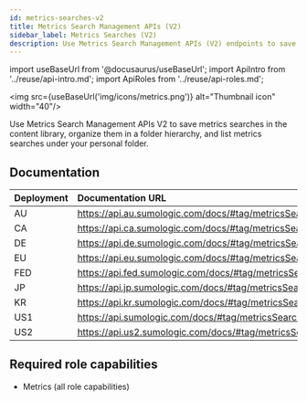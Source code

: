 ```yaml
---
id: metrics-searches-v2
title: Metrics Search Management APIs (V2)
sidebar_label: Metrics Searches (V2)
description: Use Metrics Search Management APIs (V2) endpoints to save metrics searches in your content library, organize them in a folder hierarchy, and share useful queries with users in your organization.
---
```


import useBaseUrl from '@docusaurus/useBaseUrl';
import ApiIntro from '../reuse/api-intro.md';
import ApiRoles from '../reuse/api-roles.md';

<img src={useBaseUrl('img/icons/metrics.png')} alt="Thumbnail icon" width="40"/>

<!-- Originally added as a beta article with SUMO-124040. -->

Use Metrics Search Management APIs V2 to save metrics searches in the content library, organize them in a folder hierarchy, and list metrics searches under your personal folder.

## Documentation

<ApiIntro/>

| Deployment | Documentation URL                                        |
|:------------|:----------------------------------------------------------|
| AU         | https://api.au.sumologic.com/docs/#tag/metricsSearchesManagementV2  |
| CA         | https://api.ca.sumologic.com/docs/#tag/metricsSearchesManagementV2  |
| DE         | https://api.de.sumologic.com/docs/#tag/metricsSearchesManagementV2  |
| EU         | https://api.eu.sumologic.com/docs/#tag/metricsSearchesManagementV2  |
| FED        | https://api.fed.sumologic.com/docs/#tag/metricsSearchesManagementV2 |
| JP         | https://api.jp.sumologic.com/docs/#tag/metricsSearchesManagementV2  |
| KR         | https://api.kr.sumologic.com/docs/#tag/metricsSearchesManagementV2  |
| US1        | https://api.sumologic.com/docs/#tag/metricsSearchesManagementV2     |
| US2        | https://api.us2.sumologic.com/docs/#tag/metricsSearchesManagementV2 |

## Required role capabilities

<ApiRoles/>

* Metrics (all role capabilities)
